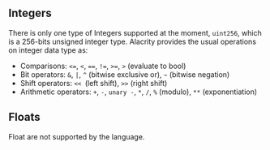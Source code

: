 [//]: # (title: Integer & Float)

## Integers

There is only one type of Integers supported at the moment,
`uint256`, which is a 256-bits unsigned integer type.
Alacrity provides the usual operations on integer data type as:
- Comparisons: `<=`, `<`, `==`, `!=`, `>=`, `>` (evaluate to bool)
- Bit operators: `&`, `|`, `^` (bitwise exclusive or), `~` (bitwise negation)
- Shift operators: `<< `(left shift), `>>` (right shift)
- Arithmetic operators: `+`, `-`, `unary -`, `*`, `/`, `%` (modulo), `**` (exponentiation)

## Floats

Float are not supported by the language.

